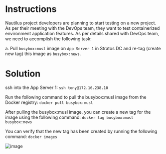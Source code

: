 # Instructions

Nautilus project developers are planning to start testing on a new project. As per their meeting with the DevOps team, they want to test containerized environment application features. As per details shared with DevOps team, we need to accomplish the following task:

a.  Pull `busybox:musl` image on `App Server 1` in Stratos DC and re-tag (create new tag) this image as `busybox:news`.

# Solution

ssh into the App Server 1: `ssh tony@172.16.238.10`

Run the following command to pull the busybox:musl image from the Docker registry: `docker pull busybox:musl`

After pulling the busybox:musl image, you can create a new tag for the image using the following command: `docker tag busybox:musl busybox:news`

You can verify that the new tag has been created by running the following command:  `docker images`

![image](https://github.com/janaom/KodeKloud-Engineer-2.0/assets/83917694/4989f2ee-439f-4cbe-9815-5a0edc161c0f)
